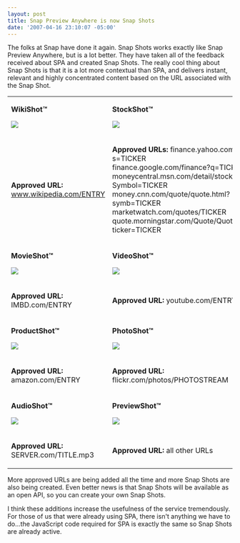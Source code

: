 ```yaml
---
layout: post
title: Snap Preview Anywhere is now Snap Shots
date: '2007-04-16 23:10:07 -05:00'
---
```


The folks at Snap have done it again. Snap Shots works exactly like Snap Preview Anywhere, but is a lot better. They have taken all of the feedback received about SPA and created Snap Shots. The really cool thing about Snap Shots is that it is a lot more contextual than SPA, and delivers instant, relevant and highly concentrated content based on the URL associated with the Snap Shot.
 <table align="center"> <tbody> <tr> <td> 

**WikiShot™**  

![](http://blog.snap.com/wp-content/uploads/WikiShot.jpg) 
</td> <td> 

**StockShot™**  

![](http://blog.snap.com/wp-content/uploads/StockShot.jpg) 
</td></tr> <tr> <td> 

**Approved URL:** www.wikipedia.com/ENTRY 
</td> <td> 

**Approved URLs:** finance.yahoo.com/q?s=TICKER  
finance.google.com/finance?q=TICKER  
moneycentral.msn.com/detail/stock_quote?Symbol=TICKER  
money.cnn.com/quote/quote.html?symb=TICKER  
marketwatch.com/quotes/TICKER  
quote.morningstar.com/Quote/Quote.aspx?ticker=TICKER 
</td></tr> <tr> <td> 

**MovieShot™**  

![](http://blog.snap.com/wp-content/uploads/MovieShot.jpg) 
</td> <td> 

**VideoShot™**  

![](http://blog.snap.com/wp-content/uploads/VideoShot.jpg) 
</td></tr> <tr> <td> 

**Approved URL:** IMBD.com/ENTRY 
</td> <td> 

**Approved URL:** youtube.com/ENTRY 
</td></tr> <tr> <td> 

**ProductShot™**  

![](http://blog.snap.com/wp-content/uploads/ProductShot.jpg) 
</td> 

 <td> 

**PhotoShot™**  

![](http://blog.snap.com/wp-content/uploads/PhotoShot.jpg) 
</td> 

</tr> <tr> <td> 

**Approved URL:** amazon.com/ENTRY 
</td> <td> 

**Approved URL:** flickr.com/photos/PHOTOSTREAM 
</td></tr> <tr> <td> 

**AudioShot™**  

![](http://blog.snap.com/wp-content/uploads/AudioShot.jpg) 
</td> <td> 

**PreviewShot™**  

![](http://blog.snap.com/wp-content/uploads/PreviewShot.jpg) 
</td></tr> <tr> <td> 

**Approved URL:** SERVER.com/TITLE.mp3 
</td> <td> 

**Approved URL:** all other URLs 
</td></tr></tbody></table> 

More approved URLs are being added all the time and more Snap Shots are also being created. Even better news is that Snap Shots will be available as an open API, so you can create your own Snap Shots. 

I think these additions increase the usefulness of the service tremendously. For those of us that were already using SPA, there isn't anything we have to do...the JavaScript code required for SPA is exactly the same so Snap Shots are already active.

